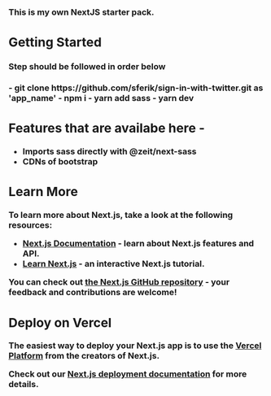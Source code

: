 <h3> This is my own <sb>NextJS</b> starter pack.

## Getting Started
   <h4>Step should be followed in order below </h4>
    - git clone https://github.com/sferik/sign-in-with-twitter.git  as 'app_name'
    - npm i
    - yarn add sass
    - yarn dev
  

## Features that are availabe here -
   - Imports sass directly with @zeit/next-sass
   - CDNs of bootstrap

## Learn More

To learn more about Next.js, take a look at the following resources:

- [Next.js Documentation](https://nextjs.org/docs) - learn about Next.js features and API.
- [Learn Next.js](https://nextjs.org/learn) - an interactive Next.js tutorial.

You can check out [the Next.js GitHub repository](https://github.com/vercel/next.js/) - your feedback and contributions are welcome!

## Deploy on Vercel

The easiest way to deploy your Next.js app is to use the [Vercel Platform](https://vercel.com/import?utm_medium=default-template&filter=next.js&utm_source=create-next-app&utm_campaign=create-next-app-readme) from the creators of Next.js.

Check out our [Next.js deployment documentation](https://nextjs.org/docs/deployment) for more details.

